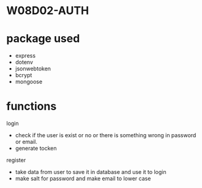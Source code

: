 # W08D02-AUTH
# package used 
- express
- dotenv
- jsonwebtoken 
- bcrypt
- mongoose

# functions

login
- check if the user is exist or no or there is something wrong in password or email.
- generate tocken

register 
- take data from user to save it in database and use it to login
- make salt for password and make email to lower case
